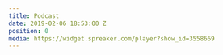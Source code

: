 ```yaml
---
title: Podcast
date: 2019-02-06 18:53:00 Z
position: 0
media: https://widget.spreaker.com/player?show_id=3558669
---
```



